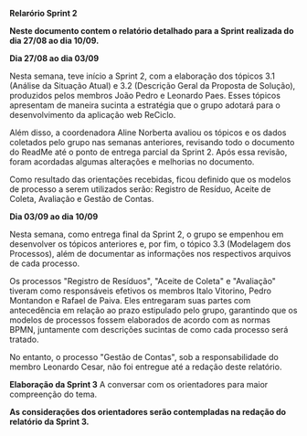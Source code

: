 **Relarório Sprint 2**

**Neste documento contem o relatório detalhado para a Sprint realizada do dia 27/08 ao dia 10/09.**

**Dia 27/08 ao dia 03/09**

Nesta semana, teve início a Sprint 2, com a elaboração dos tópicos 3.1 (Análise da Situação Atual) e 3.2 (Descrição Geral da Proposta de Solução), produzidos pelos membros João Pedro e Leonardo Paes. Esses tópicos apresentam de maneira sucinta a estratégia que o grupo adotará para o desenvolvimento da aplicação web ReCiclo.

Além disso, a coordenadora Aline Norberta avaliou os tópicos e os dados coletados pelo grupo nas semanas anteriores, revisando todo o documento do ReadMe até o ponto de entrega parcial da Sprint 2. Após essa revisão, foram acordadas algumas alterações e melhorias no documento.

Como resultado das orientações recebidas, ficou definido que os modelos de processo a serem utilizados serão: Registro de Resíduo, Aceite de Coleta, Avaliação e Gestão de Contas.

**Dia 03/09 ao dia 10/09**

Nesta semana, como entrega final da Sprint 2, o grupo se empenhou em desenvolver os tópicos anteriores e, por fim, o tópico 3.3 (Modelagem dos Processos), além de documentar as informações nos respectivos arquivos de cada processo.

Os processos "Registro de Resíduos", "Aceite de Coleta" e "Avaliação" tiveram como responsáveis efetivos os membros Italo Vitorino, Pedro Montandon e Rafael de Paiva. Eles entregaram suas partes com antecedência em relação ao prazo estipulado pelo grupo, garantindo que os modelos de processos fossem elaborados de acordo com as normas BPMN, juntamente com descrições sucintas de como cada processo será tratado.

No entanto, o processo "Gestão de Contas", sob a responsabilidade do membro Leonardo Cesar, não foi entregue até a redação deste relatório.

**Elaboração da Sprint 3**
A conversar com os orientadores para maior compreenção do tema.



**As considerações dos orientadores serão contempladas na redação do relatório da Sprint 3.**
